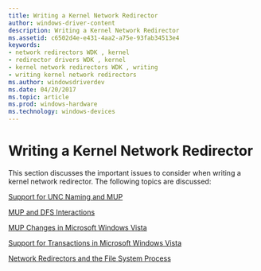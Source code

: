 ```yaml
---
title: Writing a Kernel Network Redirector
author: windows-driver-content
description: Writing a Kernel Network Redirector
ms.assetid: c6502d4e-e431-4aa2-a75e-93fab34513e4
keywords:
- network redirectors WDK , kernel
- redirector drivers WDK , kernel
- kernel network redirectors WDK , writing
- writing kernel network redirectors
ms.author: windowsdriverdev
ms.date: 04/20/2017
ms.topic: article
ms.prod: windows-hardware
ms.technology: windows-devices
---
```


# Writing a Kernel Network Redirector


This section discusses the important issues to consider when writing a kernel network redirector. The following topics are discussed:

[Support for UNC Naming and MUP](support-for-unc-naming-and-mup.md)

[MUP and DFS Interactions](mup-and-dfs-interactions.md)

[MUP Changes in Microsoft Windows Vista](mup-changes-in-microsoft-windows-vista.md)

[Support for Transactions in Microsoft Windows Vista](support-for-transactions-in-microsoft-windows-vista.md)

[Network Redirectors and the File System Process](network-redirectors-and-the-file-system-process.md)

 

 




